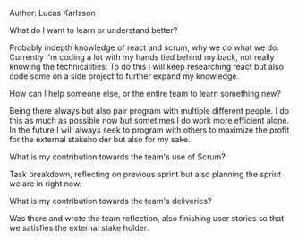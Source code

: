 Author: Lucas Karlsson

What do I want to learn or understand better?

Probably indepth knowledge of react and scrum, why we do what we do. Currently I'm coding a lot 
with my hands tied behind my back, not really knowing the technicalities. To do this I will keep researching 
react but also code some on a side project to further expand my knowledge.

How can I help someone else, or the entire team to learn something new?

Being there always but also pair program with multiple different people. I do this as much as possible
now but sometimes I do work more efficient alone. In the future I will always seek to program with others
to maximize the profit for the external stakeholder but also for my sake.

What is my contribution towards the team's use of Scrum?

Task breakdown, reflecting on previous sprint but also planning the sprint we are in right now.

What is my contribution towards the team's deliveries?

Was there and wrote the team reflection, also finishing user stories so that we satisfies
the external stake holder.
